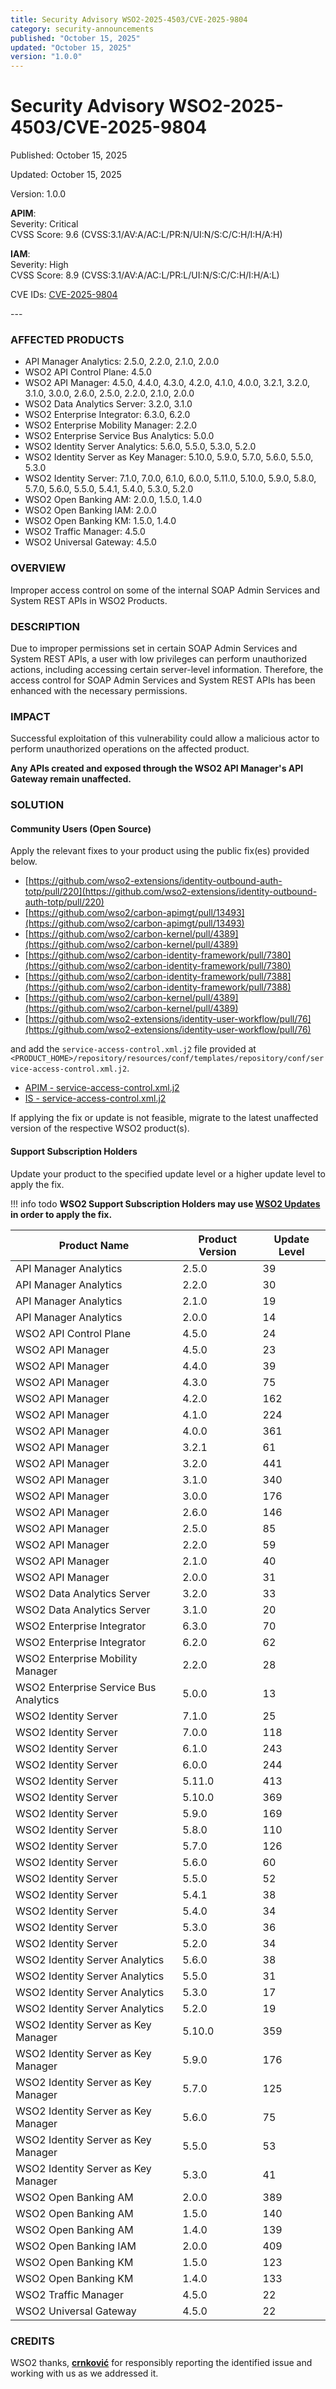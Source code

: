 ```yaml
---
title: Security Advisory WSO2-2025-4503/CVE-2025-9804
category: security-announcements
published: "October 15, 2025"
updated: "October 15, 2025"
version: "1.0.0"
---
```


# Security Advisory WSO2-2025-4503/CVE-2025-9804

<p class="doc-info">Published: October 15, 2025</p>
<p class="doc-info">Updated: October 15, 2025</p>
<p class="doc-info">Version: 1.0.0</p>
<p class="doc-info"><b>APIM</b>: <br>Severity: Critical<br>CVSS Score: 9.6 (CVSS:3.1/AV:A/AC:L/PR:N/UI:N/S:C/C:H/I:H/A:H)</p>
<p class="doc-info"><b>IAM</b>: <br>Severity: High<br>CVSS Score: 8.9 (CVSS:3.1/AV:A/AC:L/PR:L/UI:N/S:C/C:H/I:H/A:L)</p>
<p class="doc-info">CVE IDs: <a href="https://www.cve.org/CVERecord?id=CVE-2025-9804">CVE-2025-9804</a></p>
---

### AFFECTED PRODUCTS
* API Manager Analytics: 2.5.0, 2.2.0, 2.1.0, 2.0.0
* WSO2 API Control Plane: 4.5.0
* WSO2 API Manager: 4.5.0, 4.4.0, 4.3.0, 4.2.0, 4.1.0, 4.0.0, 3.2.1, 3.2.0, 3.1.0, 3.0.0, 2.6.0, 2.5.0, 2.2.0, 2.1.0, 2.0.0
* WSO2 Data Analytics Server: 3.2.0, 3.1.0
* WSO2 Enterprise Integrator: 6.3.0, 6.2.0
* WSO2 Enterprise Mobility Manager: 2.2.0
* WSO2 Enterprise Service Bus Analytics: 5.0.0
* WSO2 Identity Server Analytics: 5.6.0, 5.5.0, 5.3.0, 5.2.0
* WSO2 Identity Server as Key Manager: 5.10.0, 5.9.0, 5.7.0, 5.6.0, 5.5.0, 5.3.0
* WSO2 Identity Server: 7.1.0, 7.0.0, 6.1.0, 6.0.0, 5.11.0, 5.10.0, 5.9.0, 5.8.0, 5.7.0, 5.6.0, 5.5.0, 5.4.1, 5.4.0, 5.3.0, 5.2.0
* WSO2 Open Banking AM: 2.0.0, 1.5.0, 1.4.0
* WSO2 Open Banking IAM: 2.0.0
* WSO2 Open Banking KM: 1.5.0, 1.4.0
* WSO2 Traffic Manager: 4.5.0
* WSO2 Universal Gateway: 4.5.0


### OVERVIEW
Improper access control on some of the internal SOAP Admin Services and System REST APIs in WSO2 Products.


### DESCRIPTION
Due to improper permissions set in certain SOAP Admin Services and System REST APIs, a user with low privileges can perform unauthorized actions, including accessing certain server-level information. Therefore, the access control for SOAP Admin Services and System REST APIs has been enhanced with the necessary permissions.   


### IMPACT
Successful exploitation of this vulnerability could allow a malicious actor to perform unauthorized operations on the affected product.

**Any APIs created and exposed through the WSO2 API Manager's API Gateway remain unaffected.**


### SOLUTION

#### Community Users (Open Source)
Apply the relevant fixes to your product using the public fix(es) provided below.

* [https://github.com/wso2-extensions/identity-outbound-auth-totp/pull/220](https://github.com/wso2-extensions/identity-outbound-auth-totp/pull/220)
* [https://github.com/wso2/carbon-apimgt/pull/13493](https://github.com/wso2/carbon-apimgt/pull/13493)
* [https://github.com/wso2/carbon-kernel/pull/4389](https://github.com/wso2/carbon-kernel/pull/4389)
* [https://github.com/wso2/carbon-identity-framework/pull/7380](https://github.com/wso2/carbon-identity-framework/pull/7380)
* [https://github.com/wso2/carbon-identity-framework/pull/7388](https://github.com/wso2/carbon-identity-framework/pull/7388)
* [https://github.com/wso2/carbon-kernel/pull/4389](https://github.com/wso2/carbon-kernel/pull/4389)
* [https://github.com/wso2-extensions/identity-user-workflow/pull/76](https://github.com/wso2-extensions/identity-user-workflow/pull/76)

and add the `service-access-control.xml.j2` file provided at `<PRODUCT_HOME>/repository/resources/conf/templates/repository/conf/service-access-control.xml.j2`.

* [APIM - service-access-control.xml.j2]({{#base_path#}}/assets/attachments/apim_service-access-control.xml.j2)
* [IS - service-access-control.xml.j2]({{#base_path#}}/assets/attachments/is_service-access-control.xml.j2)


If applying the fix or update is not feasible, migrate to the latest unaffected version of the respective WSO2 product(s).


#### Support Subscription Holders

Update your product to the specified update level or a higher update level to apply the fix.

!!! info todo
    **WSO2 Support Subscription Holders may use [WSO2 Updates](https://wso2.com/updates/) in order to apply the fix.**

| Product Name                            | Product Version   | Update Level   |
| --------------------------------------- | ----------------- | -------------- |
| API Manager Analytics                   | 2.5.0             | 39             |
| API Manager Analytics                   | 2.2.0             | 30             |
| API Manager Analytics                   | 2.1.0             | 19             |
| API Manager Analytics                   | 2.0.0             | 14             |
| WSO2 API Control Plane                  | 4.5.0             | 24             |
| WSO2 API Manager                        | 4.5.0             | 23             |
| WSO2 API Manager                        | 4.4.0             | 39             |
| WSO2 API Manager                        | 4.3.0             | 75             |
| WSO2 API Manager                        | 4.2.0             | 162            |
| WSO2 API Manager                        | 4.1.0             | 224            |
| WSO2 API Manager                        | 4.0.0             | 361            |
| WSO2 API Manager                        | 3.2.1             | 61             |
| WSO2 API Manager                        | 3.2.0             | 441            |
| WSO2 API Manager                        | 3.1.0             | 340            |
| WSO2 API Manager                        | 3.0.0             | 176            |
| WSO2 API Manager                        | 2.6.0             | 146            |
| WSO2 API Manager                        | 2.5.0             | 85             |
| WSO2 API Manager                        | 2.2.0             | 59             |
| WSO2 API Manager                        | 2.1.0             | 40             |
| WSO2 API Manager                        | 2.0.0             | 31             |
| WSO2 Data Analytics Server              | 3.2.0             | 33             |
| WSO2 Data Analytics Server              | 3.1.0             | 20             |
| WSO2 Enterprise Integrator              | 6.3.0             | 70             |
| WSO2 Enterprise Integrator              | 6.2.0             | 62             |
| WSO2 Enterprise Mobility Manager        | 2.2.0             | 28             |
| WSO2 Enterprise Service Bus Analytics   | 5.0.0             | 13             |
| WSO2 Identity Server                    | 7.1.0             | 25             |
| WSO2 Identity Server                    | 7.0.0             | 118            |
| WSO2 Identity Server                    | 6.1.0             | 243            |
| WSO2 Identity Server                    | 6.0.0             | 244            |
| WSO2 Identity Server                    | 5.11.0            | 413            |
| WSO2 Identity Server                    | 5.10.0            | 369            |
| WSO2 Identity Server                    | 5.9.0             | 169            |
| WSO2 Identity Server                    | 5.8.0             | 110            |
| WSO2 Identity Server                    | 5.7.0             | 126            |
| WSO2 Identity Server                    | 5.6.0             | 60             |
| WSO2 Identity Server                    | 5.5.0             | 52             |
| WSO2 Identity Server                    | 5.4.1             | 38             |
| WSO2 Identity Server                    | 5.4.0             | 34             |
| WSO2 Identity Server                    | 5.3.0             | 36             |
| WSO2 Identity Server                    | 5.2.0             | 34             |
| WSO2 Identity Server Analytics          | 5.6.0             | 38             |
| WSO2 Identity Server Analytics          | 5.5.0             | 31             |
| WSO2 Identity Server Analytics          | 5.3.0             | 17             |
| WSO2 Identity Server Analytics          | 5.2.0             | 19             |
| WSO2 Identity Server as Key Manager     | 5.10.0            | 359            |
| WSO2 Identity Server as Key Manager     | 5.9.0             | 176            |
| WSO2 Identity Server as Key Manager     | 5.7.0             | 125            |
| WSO2 Identity Server as Key Manager     | 5.6.0             | 75             |
| WSO2 Identity Server as Key Manager     | 5.5.0             | 53             |
| WSO2 Identity Server as Key Manager     | 5.3.0             | 41             |
| WSO2 Open Banking AM                    | 2.0.0             | 389            |
| WSO2 Open Banking AM                    | 1.5.0             | 140            |
| WSO2 Open Banking AM                    | 1.4.0             | 139            |
| WSO2 Open Banking IAM                   | 2.0.0             | 409            |
| WSO2 Open Banking KM                    | 1.5.0             | 123            |
| WSO2 Open Banking KM                    | 1.4.0             | 133            |
| WSO2 Traffic Manager                    | 4.5.0             | 22             |
| WSO2 Universal Gateway                  | 4.5.0             | 22             |



### CREDITS
WSO2 thanks, **[crnković](https://crnkovic.dev/)** for responsibly reporting the identified issue and working with us as we addressed it.
